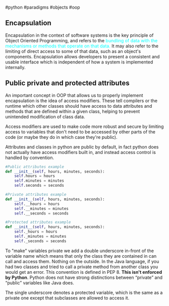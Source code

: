 #python #paradigms #objects #oop 

## Encapsulation
Encapsulation in the context of software systems is the key principle of Object Oriented Programming, and refers to the <span style="color: cyan">bundling of data with the mechanisms or methods that operate on that data.</span> It may also refer to the limiting of direct access to some of that data, such as an object's components. Encapsulation allows developers to present a consistent and usable interface which is independent of how a system is implemented internally.

## Public private and protected attributes
An important concept in OOP that allows us to properly implement encapsulation is the idea of access modifiers. These tell compilers or the runtime which other classes should have access to data attributes and methods that are defined within a given class, helping to prevent unintended modification of class data.

Access modifiers are used to make code more robust and secure by limiting access to variables that don't need to be accessed by other parts of the code (or maybe they do in which case they're public). 

Attributes and classes in python are public by default, in fact python does not actually have access modifiers built in, and instead access control is handled by convention.
```python
#Public attributes example
def __init__(self, hours, minutes, seconds):
	self.hours = hours
	self.minutes = minutes
	self.seconds = seconds

#Private attributes example
def __init__(self, hours, minutes, seconds):
	self.__hours = hours
	self.__minutes = minutes
	self.__seconds = seconds

#Protected attributes example
def __init__(self, hours, minutes, seconds):
	self._hours = hours
	self._minutes = minutes
	self._seconds = seconds
```
To "make" variables private we add a double underscore in-front of the variable name which means that only the class they are contained in can call and  access them. Nothing on the outside. In the Java language, if you had two classes and tried to call a private method from another class you would get an error. This convention is defined in PEP 8. **This isn't enforced by Python**. Python does not have strong distinctions between “private” and “public” variables like Java does.

The single underscore denotes a protected variable, which is the same as a private one except that subclasses are allowed to access it.
